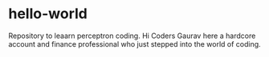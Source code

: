 # hello-world
Repository to leaarn perceptron coding.
Hi Coders
Gaurav here a hardcore account and finance professional who just stepped into the world of coding.
